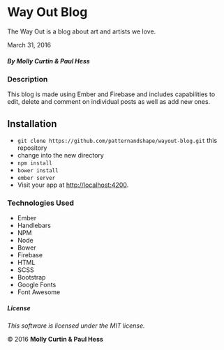 # Way Out Blog

The Way Out is a blog about art and artists we love.

March 31, 2016

##### By Molly Curtin &amp; Paul Hess

### Description

This blog is made using Ember and Firebase and includes capabilities to edit, delete and comment on individual posts as well as add new ones.

## Installation

* `git clone https://github.com/patternandshape/wayout-blog.git` this repository
*  change into the new directory
* `npm install`
* `bower install`
* `ember server`
* Visit your app at [http://localhost:4200](http://localhost:4200).

### Technologies Used

* Ember
* Handlebars
* NPM
* Node
* Bower
* Firebase
* HTML
* SCSS
* Bootstrap
* Google Fonts
* Font Awesome

##### License

*This software is licensed under the MIT license.*

&copy; 2016 **Molly Curtin &amp; Paul Hess**
